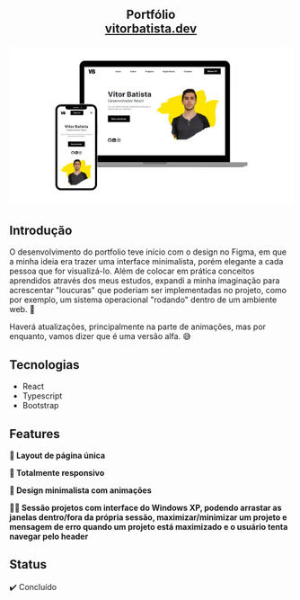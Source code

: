 <h2 align="center">
  Portfólio<br/>
  <a href="https://vitorbatista.dev" target="_blank">vitorbatista.dev</a>
</h2>
<div align="center">
  <img alt="Demo" src="/public/demo_portfolio.png" />
</div>

## Introdução
O desenvolvimento do portfolio teve início com o design no Figma, em que a minha ideia era trazer uma interface minimalista, porém elegante a cada pessoa que for visualizá-lo. Além de colocar em prática conceitos aprendidos através dos meus estudos, expandi a minha imaginação para acrescentar "loucuras" que poderiam ser implementadas no projeto, como por exemplo, um sistema operacional "rodando" dentro de um ambiente web. 🤯

Haverá atualizações, principalmente na parte de animações, mas por enquanto, vamos dizer que é uma versão alfa. 😅

## Tecnologias

- React
- Typescript
- Bootstrap

## Features

**📖 Layout de página única**

**📱 Totalmente responsivo**

**🎨 Design minimalista com animações**

**👨‍💻 Sessão projetos com interface do Windows XP, podendo arrastar as janelas dentro/fora da própria sessão, maximizar/minimizar um projeto e mensagem de erro quando um projeto está maximizado e o usuário tenta navegar pelo header**

## Status
✔️ Concluído